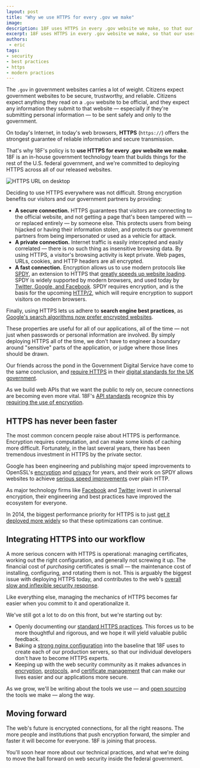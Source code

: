 ```yaml
---
layout: post
title: "Why we use HTTPS for every .gov we make"
image:
description: 18F uses HTTPS in every .gov website we make, so that our users have a fast, secure, private connection.
excerpt: 18F uses HTTPS in every .gov website we make, so that our users have a fast, secure, private connection.
authors:
 - eric
tags:
- security
- best practices
- https
- modern practices
---
```

The `.gov` in government websites carries a lot of weight. Citizens expect government websites to be secure, trustworthy, and reliable. Citizens expect anything they read on a `.gov` website to be official, and they expect any information they submit to that website &mdash; especially if they're submitting personal information &mdash; to be sent safely and only to the government.

On today's Internet, in today's web browsers, **HTTPS** (`https://`) offers the strongest guarantee of reliable information and secure transmission.

<!-- more -->

That's why 18F's policy is to **use HTTPS for every .gov website we make**.  18F is an in-house government technology team that builds things for the rest of the U.S. federal government, and we're committed to deploying HTTPS across all of our released websites.

![HTTPS URL on desktop]({{site.baseurl}}/assets/blog/https-everywhere/18f-https-desktop.png)

Deciding to use HTTPS everywhere was not difficult. Strong encryption benefits our visitors and our government partners by providing:

* **A secure connection.** HTTPS guarantees that visitors are connecting to the official website, and not getting a page that's been tampered with &mdash; or replaced entirely &mdash; by someone else. This protects users from being hijacked or having their information stolen, and protects our government partners from being impersonated or used as a vehicle for attack.
* **A private connection.** Internet traffic is easily intercepted and easily correlated &mdash; there is no such thing as insensitive browsing data. By using HTTPS, a visitor's browsing activity is kept private. Web pages, URLs, cookies, and HTTP headers are all encrypted.
* **A fast connection.** Encryption allows us to use modern protocols like [SPDY](https://developers.google.com/speed/spdy/), an extension to HTTPS that [greatly speeds up website loading](https://thethemefoundry.com/blog/why-we-dont-use-a-cdn-spdy-ssl/). SPDY is widely supported by modern browsers, and used today by [Twitter, Google, and Facebook](http://www.wired.com/2013/03/facebook-spdy/). SPDY requires encryption, and is the basis for the upcoming [HTTP/2](https://http2.github.io/), which will require encryption to support visitors on modern browsers.

Finally, using HTTPS lets us adhere to **search engine best practices**, as [Google's search algorithms now prefer encrypted websites](http://googlewebmastercentral.blogspot.com/2014/08/https-as-ranking-signal.html).

These properties are useful for all of our applications, all of the time &mdash; not just when passwords or personal information are involved. By simply deploying HTTPS all of the time, we don't have to engineer a boundary around "sensitive" parts of the application, or judge where those lines should be drawn.

Our friends across the pond in the Government Digital Service have come to the same conclusion, and [require HTTPS](https://www.gov.uk/service-manual/domain-names/https.html) in their [digital standards for the UK government](https://www.gov.uk/service-manual).

As we build web APIs that we want the public to rely on, secure connections are becoming even more vital. 18F's [API standards](https://18f.gsa.gov/2014/07/15/hot-off-the-press-18fs-api-standards/) recognize this by [requiring the use of encryption](https://github.com/18F/api-standards#always-use-https).

## HTTPS has never been faster

The most common concern people raise about HTTPS is performance. Encryption requires computation, and can make some kinds of caching more difficult. Fortunately, in the last several years, there has been tremendous investment in HTTPS by the private sector.

Google has been engineering and publishing major speed improvements to OpenSSL's [encryption](https://www.imperialviolet.org/2010/06/25/overclocking-ssl.html) and [privacy](https://www.imperialviolet.org/2011/11/22/forwardsecret.html) for years, and their work on SPDY allows websites to achieve [serious speed improvements](https://www.httpvshttps.com/) over plain HTTP.

As major technology firms like [Facebook](http://lists.w3.org/Archives/Public/ietf-http-wg/2012JulSep/0251.html) and [Twitter](https://blog.twitter.com/2013/forward-secrecy-at-twitter) invest in universal encryption, their engineering and best practices have improved the ecosystem for everyone.

In 2014, the biggest performance priority for HTTPS is to just [get it deployed more widely](https://istlsfastyet.com) so that these optimizations can continue.

## Integrating HTTPS into our workflow

A more serious concern with HTTPS is operational: managing certificates, working out the right configuration, and generally not screwing it up. The financial cost of _purchasing_ certificates is small &mdash; the maintenance cost of installing, configuring, and rotating them is not. This is arguably the biggest issue with deploying HTTPS today, and contributes to the web's [overall slow and inflexible security response](https://konklone.com/post/why-google-is-hurrying-the-web-to-kill-sha-1#changing-certificates-shouldn't-be-this-hard).

Like everything else, managing the mechanics of HTTPS becomes far easier when you commit to it and operationalize it.

We've still got a lot to do on this front, but we're starting out by:

* Openly documenting our [standard HTTPS practices](https://github.com/18F/tls-standards). This forces us to be more thoughtful and rigorous, and we hope it will yield valuable public feedback.
* Baking a [strong nginx configuration](https://github.com/18F/tls-standards/blob/008ad71ff13b368895351342142eea4fba671a50/configuration/nginx/ssl.rules) into the baseline that 18F uses to create each of our production servers, so that our individual developers don't have to become HTTPS experts.
* Keeping up with the web security community as it makes advances in [encryption](https://blog.cloudflare.com/ecdsa-the-digital-signature-algorithm-of-a-better-internet/), [protocols](http://threatpost.com/tls-1-3-working-group-has-consensus-to-deprectate-rsa-key-transport), and [certificate management](https://sslmate.com) that can make our lives easier and our applications more secure.

As we grow, we'll be writing about the tools we use &mdash; and [open sourcing](https://18f.gsa.gov/2014/07/29/18f-an-open-source-team/) the tools we make &mdash; along the way.

## Moving forward

The web's future is encrypted connections, for all the right reasons. The more people and institutions that push encryption forward, the simpler and faster it will become for everyone. 18F is joining that process.

You'll soon hear more about our technical practices, and what we're doing to move the ball forward on web security inside the federal government.
